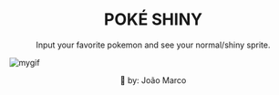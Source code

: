 <h1 align="center">POKÉ SHINY</h1>
<p align="center"> Input your favorite pokemon and see your normal/shiny sprite. </p>

<img src="https://media.giphy.com/media/UlsDqjRSOxPL96WcJi/giphy.gif" alt="mygif">

<p align="center"> 💚 by: João Marco </p>
